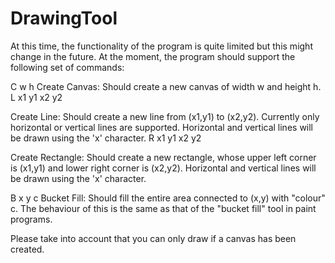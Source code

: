 # DrawingTool
 
At this time, the functionality of the program is quite limited but this might change in the future.
At the moment, the program should support the following set of commands:

C w h Create Canvas: Should create a new canvas of width w and height h.
L x1 y1 x2 y2 

Create Line: Should create a new line from (x1,y1) to (x2,y2). Currently
only horizontal or vertical lines are supported. Horizontal and vertical
lines will be drawn using the 'x' character.
R x1 y1 x2 y2 

Create Rectangle: Should create a new rectangle, whose upper left
corner is (x1,y1) and lower right corner is (x2,y2). Horizontal and vertical
lines will be drawn using the 'x' character.

B x y c Bucket Fill: Should fill the entire area connected to (x,y) with "colour" c.
The behaviour of this is the same as that of the "bucket fill" tool in paint
programs.

Please take into account that you can only draw if a canvas has been created.
